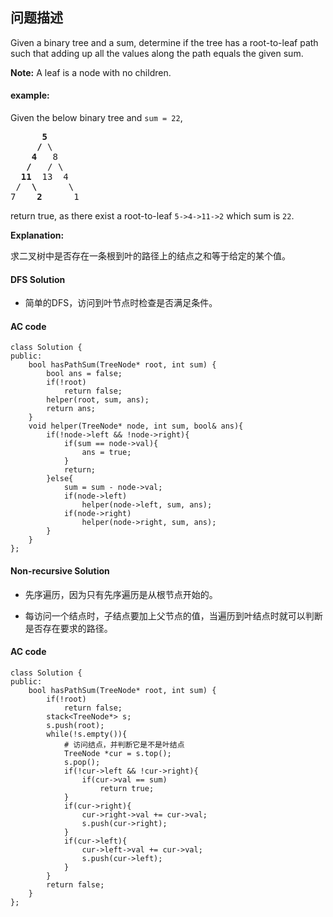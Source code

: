 ## 问题描述

Given a binary tree and a sum, determine if the tree has a root-to-leaf path such that adding up all the values along the path equals the given sum.</br>

__Note:__ A leaf is a node with no children.

#### example:<br>
Given the below binary tree and <code>sum = 22</code>,
<pre>      <strong>5</strong>
     <strong>/</strong> \
    <strong>4</strong>   8
   <strong>/</strong>   / \
  <strong>11</strong>  13  4
 /  <strong>\</strong>      \
7    <strong>2</strong>      1
</pre>
return true, as there exist a root-to-leaf <code>5->4->11->2</code> which sum is <code>22</code>.

__Explanation:__<br>

求二叉树中是否存在一条根到叶的路径上的结点之和等于给定的某个值。

#### DFS Solution

* 简单的DFS，访问到叶节点时检查是否满足条件。

#### AC code

```
class Solution {
public:
    bool hasPathSum(TreeNode* root, int sum) {
        bool ans = false;
        if(!root)
            return false;
        helper(root, sum, ans);
        return ans;
    }
    void helper(TreeNode* node, int sum, bool& ans){
        if(!node->left && !node->right){
            if(sum == node->val){
                ans = true;
            }
            return;
        }else{
            sum = sum - node->val;
            if(node->left)
                helper(node->left, sum, ans);
            if(node->right)
                helper(node->right, sum, ans);
        }
    }
};
```

#### Non-recursive Solution

* 先序遍历，因为只有先序遍历是从根节点开始的。

* 每访问一个结点时，子结点要加上父节点的值，当遍历到叶结点时就可以判断是否存在要求的路径。

#### AC code

```
class Solution {
public:
    bool hasPathSum(TreeNode* root, int sum) {
        if(!root)
            return false;
        stack<TreeNode*> s;
        s.push(root);
        while(!s.empty()){
            # 访问结点，并判断它是不是叶结点
            TreeNode *cur = s.top();
            s.pop();
            if(!cur->left && !cur->right){
                if(cur->val == sum)
                    return true;
            }
            if(cur->right){
                cur->right->val += cur->val;
                s.push(cur->right);
            }
            if(cur->left){
                cur->left->val += cur->val;
                s.push(cur->left);
            }
        }
        return false;
    }
};
```